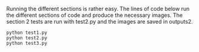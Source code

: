 Running the different sections is rather easy.  The lines of code below run the different sections of code and produce the necessary images.  The section 2 tests are run with test2.py and the images are saved in outputs2.  

```
python test1.py
python test2.py
python test3.py
```
